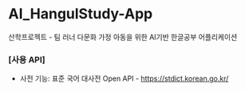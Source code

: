 # AI_HangulStudy-App
산학프로젝트 - 팀 러너
다문화 가정 아동을 위한 AI기반 한글공부 어플리케이션  

### **[사용 API]**
- 사전 기능: 표준 국어 대사전 Open API - https://stdict.korean.go.kr/
